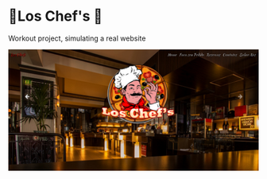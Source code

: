 # 🍕Los Chef's 🍕

Workout project, simulating a real website


![alt text](/src/components/img/home.png)
